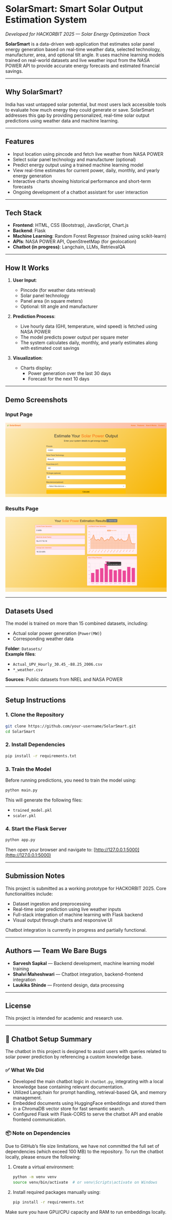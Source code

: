 # SolarSmart: Smart Solar Output Estimation System

_Developed for HACKORBIT 2025 — Solar Energy Optimization Track_

**SolarSmart** is a data-driven web application that estimates solar panel energy generation based on real-time weather data, selected technology, manufacturer, area, and optional tilt angle. It uses machine learning models trained on real-world datasets and live weather input from the NASA POWER API to provide accurate energy forecasts and estimated financial savings.

---

## Why SolarSmart?

India has vast untapped solar potential, but most users lack accessible tools to evaluate how much energy they could generate or save. SolarSmart addresses this gap by providing personalized, real-time solar output predictions using weather data and machine learning.

---

## Features

- Input location using pincode and fetch live weather from NASA POWER
- Select solar panel technology and manufacturer (optional)
- Predict energy output using a trained machine learning model
- View real-time estimates for current power, daily, monthly, and yearly energy generation
- Interactive charts showing historical performance and short-term forecasts
- Ongoing development of a chatbot assistant for user interaction

---

## Tech Stack

- **Frontend**: HTML, CSS (Bootstrap), JavaScript, Chart.js
- **Backend**: Flask
- **Machine Learning**: Random Forest Regressor (trained using scikit-learn)
- **APIs**: NASA POWER API, OpenStreetMap (for geolocation)
- **Chatbot (in progress)**: Langchain, LLMs, RetrievalQA

---

## How It Works

1. **User Input**:
   - Pincode (for weather data retrieval)
   - Solar panel technology
   - Panel area (in square meters)
   - Optional: tilt angle and manufacturer

2. **Prediction Process**:
   - Live hourly data (GHI, temperature, wind speed) is fetched using NASA POWER
   - The model predicts power output per square meter
   - The system calculates daily, monthly, and yearly estimates along with estimated cost savings

3. **Visualization**:
   - Charts display:
     - Power generation over the last 30 days
     - Forecast for the next 10 days

---

## Demo Screenshots

### Input Page
![Input Form](screenshots/Sample_Input.png)

### Results Page
![Prediction Results](screenshots/Results.png)

---

## Datasets Used

The model is trained on more than 15 combined datasets, including:
- Actual solar power generation (`Power(MW)`)
- Corresponding weather data

**Folder**: `Datasets/`  
**Example files**:
- `Actual_UPV_Hourly_30.45_-88.25_2006.csv`
- `*_weather.csv`

**Sources**: Public datasets from NREL and NASA POWER

---

## Setup Instructions

### 1. Clone the Repository
```bash
git clone https://github.com/your-username/SolarSmart.git
cd SolarSmart
```

### 2. Install Dependencies
```bash
pip install -r requirements.txt
```

### 3. Train the Model
Before running predictions, you need to train the model using:
```bash
python main.py
```

This will generate the following files:
- `trained_model.pkl`
- `scaler.pkl`

### 4. Start the Flask Server
```bash
python app.py
```

Then open your browser and navigate to:
[http://127.0.0.1:5000](http://127.0.0.1:5000)

---

## Submission Notes

This project is submitted as a working prototype for HACKORBIT 2025. Core functionalities include:

- Dataset ingestion and preprocessing
- Real-time solar prediction using live weather inputs
- Full-stack integration of machine learning with Flask backend
- Visual output through charts and responsive UI

Chatbot integration is currently in progress and partially functional.

---

## Authors — Team We Bare Bugs

- **Sarvesh Sapkal** — Backend development, machine learning model training
- **Shalvi Maheshwari** — Chatbot integration, backend-frontend integration
- **Laukika Shinde** — Frontend design, data processing

---

## License

This project is intended for academic and research use.

---

## 🤖 Chatbot Setup Summary

The chatbot in this project is designed to assist users with queries related to solar power prediction by referencing a custom knowledge base.

### ✅ What We Did

- Developed the main chatbot logic in `chatbot.py`, integrating with a local knowledge base containing relevant documentation.
- Utilized Langchain for prompt handling, retrieval-based QA, and memory management.
- Embedded documents using HuggingFace embeddings and stored them in a ChromaDB vector store for fast semantic search.
- Configured Flask with Flask-CORS to serve the chatbot API and enable frontend communication.

### 📦 Note on Dependencies

Due to GitHub’s file size limitations, we have not committed the full set of dependencies (which exceed 100 MB) to the repository. To run the chatbot locally, please ensure the following:

1. Create a virtual environment:
   ```bash
   python -m venv venv
   source venv/bin/activate  # or venv\Scripts\activate on Windows
   ```

2. Install required packages manually using:
   ```bash
   pip install -r requirements.txt
   ```

Make sure you have GPU/CPU capacity and RAM to run embeddings locally.
